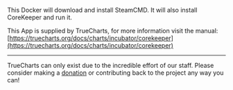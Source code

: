 This Docker will download and install SteamCMD. It will also install CoreKeeper and run it.


This App is supplied by TrueCharts, for more information visit the manual: [https://truecharts.org/docs/charts/incubator/corekeeper](https://truecharts.org/docs/charts/incubator/corekeeper)

---

TrueCharts can only exist due to the incredible effort of our staff.
Please consider making a [donation](https://truecharts.org/docs/about/sponsor) or contributing back to the project any way you can!
